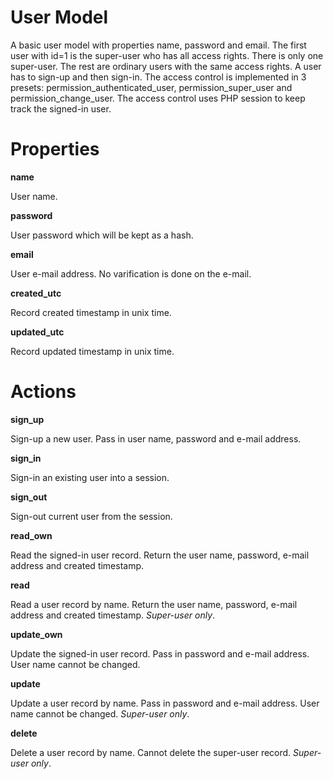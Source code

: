 User Model
==========

A basic user model with properties name, password and email. The first user with id=1 is the super-user who has all access rights. There is only one super-user. The rest are ordinary users with the same access rights. A user has to sign-up and then sign-in. The access control is implemented in 3 presets: permission_authenticated_user, permission_super_user and permission_change_user. The access control uses PHP session to keep track the signed-in user.

# Properties

**name**

User name.

**password**

User password which will be kept as a hash.

**email**

User e-mail address. No varification is done on the e-mail.

**created_utc**

Record created timestamp in unix time.

**updated_utc**

Record updated timestamp in unix time.

# Actions

**sign_up**

Sign-up a new user. Pass in user name, password and e-mail address.

**sign_in**

Sign-in an existing user into a session.

**sign_out**

Sign-out current user from the session.

**read_own**

Read the signed-in user record. Return the user name, password, e-mail address and created timestamp.

**read**

Read a user record by name. Return the user name, password, e-mail address and created timestamp. *Super-user only*. 

**update_own**

Update the signed-in user record. Pass in password and e-mail address. User name cannot be changed.

**update**

Update a user record by name. Pass in password and e-mail address. User name cannot be changed. *Super-user only*.

**delete**

Delete a user record by name. Cannot delete the super-user record. *Super-user only*.
